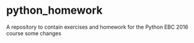# python_homework
A repository to contain exercises and homework for the Python EBC 2016 course
some changes
